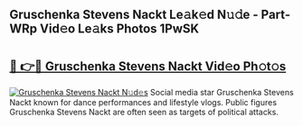 ## Gruschenka Stevens Nackt Le𝚊k𝚎d N𝚞𝚍e - Part-WRp Vid𝚎o Le𝚊ks Photos 1PwSK

# <h2><a href="http://fb52mrh.evod.top/?m=Gruschenka+Stevens+Nackt">🔗 👉🔴 Gruschenka Stevens Nackt Vid𝚎o Ph𝚘t𝚘s</a></h2>

[![Gruschenka Stevens Nackt N𝚞d𝚎s](https://i.imgur.com/8V9OHl7.gif)](http://fb52mrh.evod.top/?m=Gruschenka+Stevens+Nackt)
Social media star Gruschenka Stevens Nackt known for dance performances and lifestyle vlogs. Public figures Gruschenka Stevens Nackt are often seen as targets of political attacks. 
